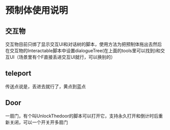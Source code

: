 # 预制体使用说明
## 交互物
交互物目前只绑了显示交互UI和对话树的脚本，使用方法为把预制体拖出去然后在交互物的Interactable脚本中设置dialogueTree(在上面的tools里可以找到)和交互UI（场景里有个F直接丢进交互UI就行，可以换别的）

## teleport
传送点说是，丢进去就行了，黄点到蓝点

## Door
一扇门，有个叫UnlockThedoor的脚本可以打开它，支持永久打开和倒计时后重新关闭，可以一个开关开多扇门